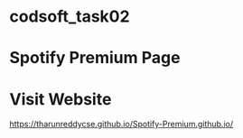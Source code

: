 # codsoft_task02
# Spotify Premium Page

# Visit Website
https://tharunreddycse.github.io/Spotify-Premium.github.io/
